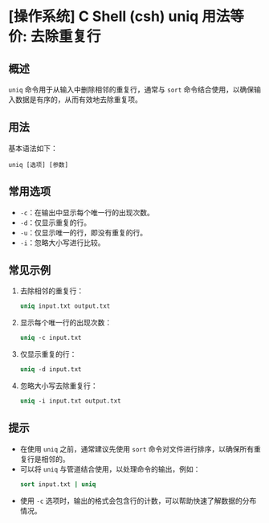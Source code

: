 # [操作系统] C Shell (csh) uniq 用法等价: 去除重复行

## 概述
`uniq` 命令用于从输入中删除相邻的重复行，通常与 `sort` 命令结合使用，以确保输入数据是有序的，从而有效地去除重复项。

## 用法
基本语法如下：
```
uniq [选项] [参数]
```

## 常用选项
- `-c`：在输出中显示每个唯一行的出现次数。
- `-d`：仅显示重复的行。
- `-u`：仅显示唯一的行，即没有重复的行。
- `-i`：忽略大小写进行比较。

## 常见示例
1. 去除相邻的重复行：
   ```csh
   uniq input.txt output.txt
   ```

2. 显示每个唯一行的出现次数：
   ```csh
   uniq -c input.txt
   ```

3. 仅显示重复的行：
   ```csh
   uniq -d input.txt
   ```

4. 忽略大小写去除重复行：
   ```csh
   uniq -i input.txt output.txt
   ```

## 提示
- 在使用 `uniq` 之前，通常建议先使用 `sort` 命令对文件进行排序，以确保所有重复行是相邻的。
- 可以将 `uniq` 与管道结合使用，以处理命令的输出，例如：
  ```csh
  sort input.txt | uniq
  ```
- 使用 `-c` 选项时，输出的格式会包含行的计数，可以帮助快速了解数据的分布情况。